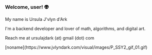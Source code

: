 ### Welcome, user! 👽

<p>My name is Ursula J'vlyn d'Ark</p>
<p>I'm a backend developer and lover of math, algorithms, and digital art.</p>
<p>Reach me at ursulajdark (at) gmail (dot) com</p>
[noname](https://www.jvlyndark.com/visual/images/P_SSY2_gif_01.gif)
